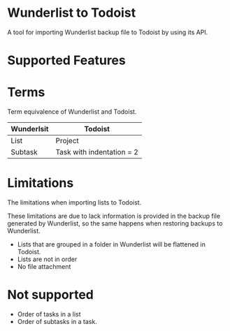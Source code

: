 # Wunderlist to Todoist

A tool for importing Wunderlist backup file to Todoist by using its API.

# Supported Features



# Terms

Term equivalence of Wunderlist and Todoist.

| Wunderlsit | Todoist                   |
| ---------- | ------------------------- |
| List       | Project                   |
| Subtask    | Task with indentation = 2 |

# Limitations

The limitations when importing lists to Todoist.

These limitations are due to lack information is provided in the backup file generated by Wunderlist, so the same happens when restoring backups to Wunderlist.

- Lists that are grouped in a folder in Wunderlist will be flattened in Todoist.
- Lists are not in order
- No file attachment

# Not supported

- Order of tasks in a list
- Order of subtasks in a task.